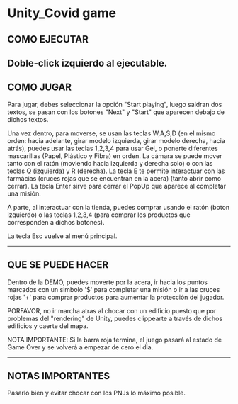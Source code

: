 # Unity_Covid game
 
COMO EJECUTAR
--------------------------------------------------------------------------------------------------------------------------------------------------------------------------
Doble-click izquierdo al ejecutable.
--------------------------------------------------------------------------------------------------------------------------------------------------------------------------
COMO JUGAR
--------------------------------------------------------------------------------------------------------------------------------------------------------------------------
Para jugar, debes seleccionar la opción "Start playing", luego saldran dos textos, se pasan con los botones "Next" y "Start" que aparecen debajo
de dichos textos.

Una vez dentro, para moverse, se usan las teclas W,A,S,D (en el mismo orden: hacia adelante, girar modelo izquierda, girar modelo derecha, hacia atrás),
puedes usar las teclas 1,2,3,4 para usar Gel, o ponerte diferentes mascarillas (Papel, Plástico y Fibra) en orden.
La cámara se puede mover tanto con el ratón (moviendo hacia izquierda y derecha solo) o con las teclas Q (izquierda) y R (derecha).
La tecla E te permite interactuar con las farmácias (cruces rojas que se encuentran en la acera) (tanto abrir como cerrar).
La tecla Enter sirve para cerrar el PopUp que aparece al completar una misión.

A parte, al interactuar con la tienda, puedes comprar usando el ratón (boton izquierdo) o las teclas 1,2,3,4 (para comprar los productos que corresponden a dichos botones).

La tecla Esc vuelve al menú principal.

--------------------------------------------------------------------------------------------------------------------------------------------------------------------------
QUE SE PUEDE HACER
--------------------------------------------------------------------------------------------------------------------------------------------------------------------------
Dentro de la DEMO, puedes moverte por la acera, ir hacia los puntos marcados con un simbolo '$' para completar una misión o ir a las cruces rojas '+' para comprar
productos para aumentar la protección del jugador.

PORFAVOR, no ir marcha atras al chocar con un edificio puesto que por problemas del "rendering" de Unity, puedes clippearte a través de dichos edificios y caerte del mapa.

NOTA IMPORTANTE: Si la barra roja termina, el juego pasará al estado de Game Over y se volverá a empezar de cero el dia.

--------------------------------------------------------------------------------------------------------------------------------------------------------------------------
NOTAS IMPORTANTES
--------------------------------------------------------------------------------------------------------------------------------------------------------------------------
Pasarlo bien y evitar chocar con los PNJs lo máximo posible.
